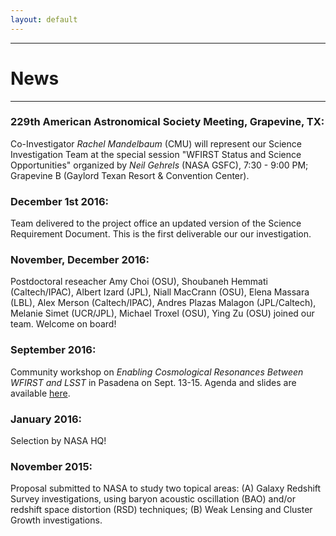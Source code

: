 ```yaml
---
layout: default
---
```


***

# News

***

### 229th American Astronomical Society Meeting, Grapevine, TX:
Co-Investigator _Rachel Mandelbaum_ (CMU) will represent our Science Investigation Team at the special session "WFIRST Status and Science Opportunities" organized by _Neil Gehrels_ (NASA GSFC), 7:30 - 9:00 PM; Grapevine B (Gaylord Texan Resort & Convention Center).

### December 1st 2016:
Team delivered to the project office an updated version of the Science Requirement Document. This is the first deliverable our our investigation.

### November, December 2016:
Postdoctoral reseacher Amy Choi (OSU), Shoubaneh Hemmati (Caltech/IPAC), Albert Izard (JPL), Niall MacCrann (OSU), Elena Massara (LBL), Alex Merson (Caltech/IPAC), Andres Plazas Malagon (JPL/Caltech), Melanie Simet (UCR/JPL), Michael Troxel (OSU), Ying Zu (OSU) joined our team. Welcome on board!

### September 2016:
Community workshop on _Enabling Cosmological Resonances Between WFIRST and LSST_ in Pasadena on Sept. 13-15. Agenda and slides are available [here](https://conference.ipac.caltech.edu/wfirst_lsst/).

### January 2016:
Selection by NASA HQ!
                                                                                                                                                                                                                                                                                                                                                                                                    
### November 2015:
Proposal submitted to NASA to study two topical areas: (A) Galaxy Redshift Survey investigations, using baryon acoustic oscillation (BAO) and/or redshift space distortion (RSD) techniques; (B) Weak Lensing and Cluster Growth investigations.
